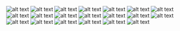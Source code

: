 ![alt text](<Screenshot (1)-1.png>)
![alt text](<Screenshot (2)-1.png>)
![alt text](<Screenshot (3)-1.png>)
![alt text](<Screenshot (4)-1.png>)
![alt text](<Screenshot (5)-1.png>)
![alt text](<Screenshot (6)-1.png>)
![alt text](<Screenshot (7)-1.png>)
![alt text](<Screenshot (8)-1.png>)
![alt text](<Screenshot (9)-1.png>)
![alt text](<Screenshot (10)-1.png>)
![alt text](<Screenshot (11)-1.png>)
![alt text](<Screenshot (12)-1.png>)
![alt text](<Screenshot (13)-1.png>)
![alt text](<Screenshot (14)-1.png>)
![alt text](<Screenshot (15)-1.png>)
![alt text](<Screenshot (16)-1.png>)
![alt text](<Screenshot (17)-1.png>)
![alt text](<Screenshot (18)-1.png>)
![alt text](<Screenshot (19)-1.png>)
![alt text](<Screenshot (20)-1.png>)